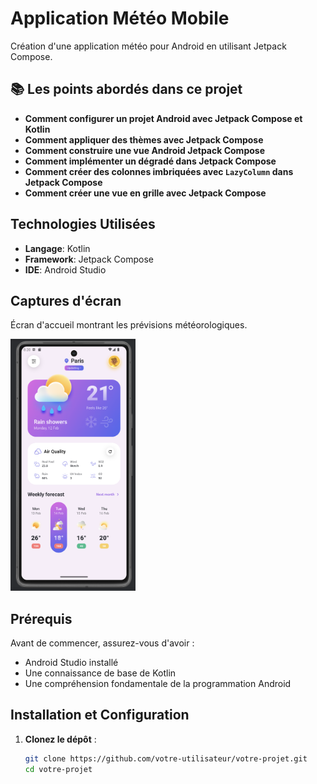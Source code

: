 # Application Météo Mobile

Création d'une application météo pour Android en utilisant Jetpack Compose.

## 📚 Les points abordés dans ce projet

- **Comment configurer un projet Android avec Jetpack Compose et Kotlin**
- **Comment appliquer des thèmes avec Jetpack Compose**
- **Comment construire une vue Android Jetpack Compose**
- **Comment implémenter un dégradé dans Jetpack Compose**
- **Comment créer des colonnes imbriquées avec `LazyColumn` dans Jetpack Compose**
- **Comment créer une vue en grille avec Jetpack Compose**

## Technologies Utilisées
- **Langage**: Kotlin
- **Framework**: Jetpack Compose
- **IDE**: Android Studio

## Captures d'écran

Écran d'accueil montrant les prévisions météorologiques.

<img src="screenshots/meteo.png" alt="Écran d'accueil" width="200"/>

## Prérequis

Avant de commencer, assurez-vous d'avoir :

- Android Studio installé
- Une connaissance de base de Kotlin
- Une compréhension fondamentale de la programmation Android

## Installation et Configuration

1. **Clonez le dépôt** :
   ```bash
   git clone https://github.com/votre-utilisateur/votre-projet.git
   cd votre-projet
